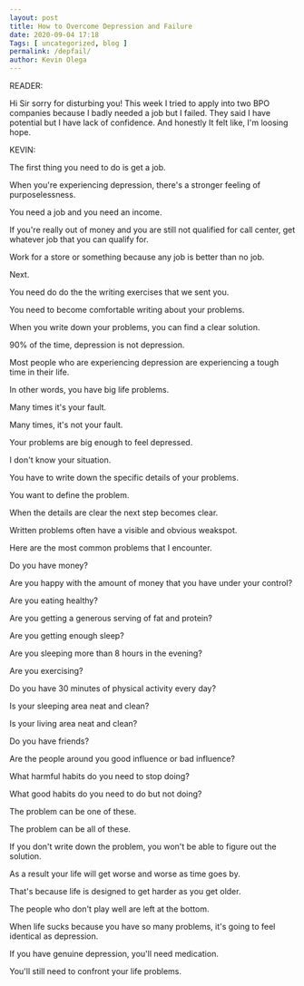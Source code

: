 ```yaml
--- 
layout: post 
title: How to Overcome Depression and Failure 
date: 2020-09-04 17:18
Tags: [ uncategorized, blog ]
permalink: /depfail/ 
author: Kevin Olega 
--- 
```

READER:

Hi Sir sorry for disturbing you! This week I tried to apply into two BPO companies because I badly needed a job but I failed.  They said I have potential but I have lack of confidence. And honestly It felt like, I'm loosing hope.

KEVIN:

The first thing you need to do is get a job.

When you're experiencing depression, there's a stronger feeling of purposelessness.

You need a job and you need an income.

If you're really out of money and you are still not qualified for call center, get whatever job that you can qualify for.

Work for a store or something because any job is better than no job.

Next.

You need do do the the writing exercises that we sent you.

You need to become comfortable writing about your problems.

When you write down your problems, you can find a clear solution.

90% of the time, depression is not depression.

Most people who are experiencing depression are experiencing a tough time in their life.

In other words, you have big life problems.

Many times it's your fault.

Many times, it's not your fault.

Your problems are big enough to feel depressed.

I don't know your situation.

You have to write down the specific details of your problems.

You want to define the problem.

When the details are clear the next step becomes clear.

Written problems often have a visible and obvious weakspot.

Here are the most common problems that I encounter.

Do you have money?

Are you happy with the amount of money that you have under your control?

Are you eating healthy?

Are you getting a generous serving of fat and protein?

Are you getting enough sleep?

Are you sleeping more than 8 hours in the evening?

Are you exercising?

Do you have 30 minutes of physical activity every day?

Is your sleeping area neat and clean?

Is your living area neat and clean?

Do you have friends?

Are the people around you good influence or bad influence?

What harmful habits do you need to stop doing?

What good habits do you need to do but not doing?

The problem can be one of these.

The problem can be all of these.

If you don't write down the problem, you won't be able to figure out the solution.

As a result your life will get worse and worse as time goes by.

That's because life is designed to get harder as you get older.

The people who don't play well are left at the bottom.

When life sucks because you have so many problems, it's going to feel identical as depression.

If you have genuine depression, you'll need medication.

You'll still need to confront your life problems.
